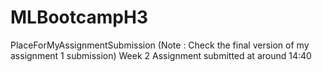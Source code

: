 # MLBootcampH3
PlaceForMyAssignmentSubmission
(Note : Check the final version of my assignment 1 submission)
Week 2 Assignment submitted at around 14:40

